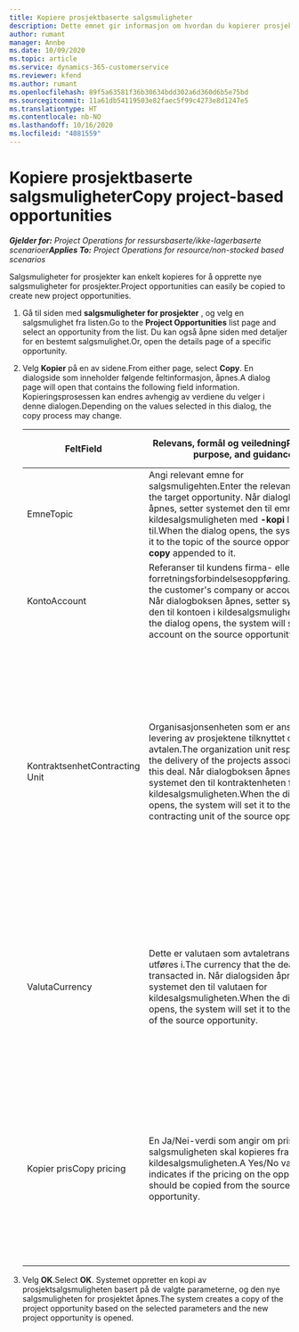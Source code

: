 ```yaml
---
title: Kopiere prosjektbaserte salgsmuligheter
description: Dette emnet gir informasjon om hvordan du kopierer prosjektbaserte salgsmuligheter i Project Operations.
author: rumant
manager: Annbe
ms.date: 10/09/2020
ms.topic: article
ms.service: dynamics-365-customerservice
ms.reviewer: kfend
ms.author: rumant
ms.openlocfilehash: 89f5a63581f36b30634bdd302a6d360d6b5e75bd
ms.sourcegitcommit: 11a61db54119503e82faec5f99c4273e8d1247e5
ms.translationtype: HT
ms.contentlocale: nb-NO
ms.lasthandoff: 10/16/2020
ms.locfileid: "4081559"
---
```

# <a name="copy-project-based-opportunities"></a><span data-ttu-id="bafab-103">Kopiere prosjektbaserte salgsmuligheter</span><span class="sxs-lookup"><span data-stu-id="bafab-103">Copy project-based opportunities</span></span>

<span data-ttu-id="bafab-104">_**Gjelder for:** Project Operations for ressursbaserte/ikke-lagerbaserte scenarioer_</span><span class="sxs-lookup"><span data-stu-id="bafab-104">_**Applies To:** Project Operations for resource/non-stocked based scenarios_</span></span>


<span data-ttu-id="bafab-105">Salgsmuligheter for prosjekter kan enkelt kopieres for å opprette nye salgsmuligheter for prosjekter.</span><span class="sxs-lookup"><span data-stu-id="bafab-105">Project opportunities can easily be copied to create new project opportunities.</span></span> 

1. <span data-ttu-id="bafab-106">Gå til siden med **salgsmuligheter for prosjekter** , og velg en salgsmulighet fra listen.</span><span class="sxs-lookup"><span data-stu-id="bafab-106">Go to the **Project Opportunities** list page and select an opportunity from the list.</span></span> <span data-ttu-id="bafab-107">Du kan også åpne siden med detaljer for en bestemt salgsmulighet.</span><span class="sxs-lookup"><span data-stu-id="bafab-107">Or, open the details page of a specific opportunity.</span></span> 
2. <span data-ttu-id="bafab-108">Velg **Kopier** på en av sidene.</span><span class="sxs-lookup"><span data-stu-id="bafab-108">From either page, select **Copy**.</span></span> <span data-ttu-id="bafab-109">En dialogside som inneholder følgende feltinformasjon, åpnes.</span><span class="sxs-lookup"><span data-stu-id="bafab-109">A dialog page will open that contains the following field information.</span></span> <span data-ttu-id="bafab-110">Kopieringsprosessen kan endres avhengig av verdiene du velger i denne dialogen.</span><span class="sxs-lookup"><span data-stu-id="bafab-110">Depending on the values selected in this dialog, the copy process may change.</span></span>

    | <span data-ttu-id="bafab-111">**Felt**</span><span class="sxs-lookup"><span data-stu-id="bafab-111">**Field**</span></span> | <span data-ttu-id="bafab-112">**Relevans, formål og veiledning**</span><span class="sxs-lookup"><span data-stu-id="bafab-112">**Relevance, purpose, and guidance**</span></span> | <span data-ttu-id="bafab-113">**Nedstrøms påvirkning**</span><span class="sxs-lookup"><span data-stu-id="bafab-113">**Downstream impact**</span></span> |
    | --- | --- | --- |
    | <span data-ttu-id="bafab-114">Emne</span><span class="sxs-lookup"><span data-stu-id="bafab-114">Topic</span></span> | <span data-ttu-id="bafab-115">Angi relevant emne for salgsmuligehten.</span><span class="sxs-lookup"><span data-stu-id="bafab-115">Enter the relevant topic of the target opportunity.</span></span> <span data-ttu-id="bafab-116">Når dialogboksen åpnes, setter systemet den til emnet for kildesalgsmuligheten med **-kopi** lagt til.</span><span class="sxs-lookup"><span data-stu-id="bafab-116">When the dialog opens, the system will set it to the topic of the source opportunity with **copy** appended to it.</span></span> | <span data-ttu-id="bafab-117">Dette feltet har ingen nedstrøms påvirkning.</span><span class="sxs-lookup"><span data-stu-id="bafab-117">There's no downstream impact for this field.</span></span> |
    | <span data-ttu-id="bafab-118">Konto</span><span class="sxs-lookup"><span data-stu-id="bafab-118">Account</span></span> | <span data-ttu-id="bafab-119">Referanser til kundens firma- eller forretningsforbindelsesoppføring.</span><span class="sxs-lookup"><span data-stu-id="bafab-119">References the customer's company or account record.</span></span> <span data-ttu-id="bafab-120">Når dialogboksen åpnes, setter systemet den til kontoen i kildesalgsmuligheten.</span><span class="sxs-lookup"><span data-stu-id="bafab-120">Wen the dialog opens, the system will set it to the account on the source opportunity.</span></span> | <span data-ttu-id="bafab-121">Dette feltet er den primære kunden for salgsmuligheten.</span><span class="sxs-lookup"><span data-stu-id="bafab-121">This field is the primary customer on the opportunity.</span></span> |
    | <span data-ttu-id="bafab-122">Kontraktsenhet</span><span class="sxs-lookup"><span data-stu-id="bafab-122">Contracting Unit</span></span> | <span data-ttu-id="bafab-123">Organisasjonsenheten som er ansvarlig for levering av prosjektene tilknyttet denne avtalen.</span><span class="sxs-lookup"><span data-stu-id="bafab-123">The organization unit responsible for the delivery of the projects associated with this deal.</span></span> <span data-ttu-id="bafab-124">Når dialogboksen åpnes, setter systemet den til kontraktenheten for kildesalgsmuligheten.</span><span class="sxs-lookup"><span data-stu-id="bafab-124">When the dialog opens, the system will set it to the contracting unit of the source opportunity.</span></span> | <span data-ttu-id="bafab-125">Kontraktenheten er avdelingen i firmaet som skal kjøre prosjektene etter at avtalen er lukket.</span><span class="sxs-lookup"><span data-stu-id="bafab-125">The contracting unit is the division of the company that executes the projects after the deal is closed.</span></span> <span data-ttu-id="bafab-126">Hver kontraktenhet har en valuta, og denne valutaen brukes til å rapportere beregnet og faktisk kostnad som påløpte under prosjektet.</span><span class="sxs-lookup"><span data-stu-id="bafab-126">Every contracting unit has a currency, and this currency is used to report estimated and actual costs incurred during the project.</span></span> |
    | <span data-ttu-id="bafab-127">Valuta</span><span class="sxs-lookup"><span data-stu-id="bafab-127">Currency</span></span> | <span data-ttu-id="bafab-128">Dette er valutaen som avtaletransaksjonene utføres i.</span><span class="sxs-lookup"><span data-stu-id="bafab-128">The currency that the deal is transacted in.</span></span> <span data-ttu-id="bafab-129">Når dialogsiden åpnes, setter systemet den til valutaen for kildesalgsmuligheten.</span><span class="sxs-lookup"><span data-stu-id="bafab-129">When the dialog page opens, the system will set it to the currency of the source opportunity.</span></span> | <span data-ttu-id="bafab-130">Valutaen brukes til å standardisere en prisliste og bygge inn finansielle estimater i tilbudet.</span><span class="sxs-lookup"><span data-stu-id="bafab-130">Currency is used to default a price list and build financial estimates on the quote.</span></span> <span data-ttu-id="bafab-131">Til slutt brukes valutaen til å fakturere kunden når avtalen er vunnet.</span><span class="sxs-lookup"><span data-stu-id="bafab-131">Eventually, the currency is used to invoice the customer when the deal is won.</span></span> |
    | <span data-ttu-id="bafab-132">Kopier pris</span><span class="sxs-lookup"><span data-stu-id="bafab-132">Copy pricing</span></span> | <span data-ttu-id="bafab-133">En Ja/Nei-verdi som angir om prisingen for salgsmuligheten skal kopieres fra kildesalgsmuligheten.</span><span class="sxs-lookup"><span data-stu-id="bafab-133">A Yes/No value that indicates if the pricing on the opportunity should be copied from the source opportunity.</span></span> | <span data-ttu-id="bafab-134">Hvis **Ja** er valgt, kopieres prislistene fra kilde- til målsalgsmuligheten.</span><span class="sxs-lookup"><span data-stu-id="bafab-134">If **Yes** is selected, price lists are copied from the source to the target opportunity.</span></span> <span data-ttu-id="bafab-135">Hvis du velger **Nei** , blir prislistene standard på nytt basert på de siste prislistene som ble definert.</span><span class="sxs-lookup"><span data-stu-id="bafab-135">If **No** is selected, price lists are defaulted based on the latest price lists that were set up.</span></span> |

3. <span data-ttu-id="bafab-136">Velg **OK**.</span><span class="sxs-lookup"><span data-stu-id="bafab-136">Select **OK**.</span></span> <span data-ttu-id="bafab-137">Systemet oppretter en kopi av prosjektsalgsmuligheten basert på de valgte parameterne, og den nye salgsmuligheten for prosjektet åpnes.</span><span class="sxs-lookup"><span data-stu-id="bafab-137">The system creates a copy of the project opportunity based on the selected parameters and the new project opportunity is opened.</span></span>
